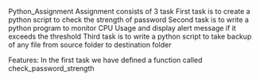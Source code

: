 Python_Assignment
Assignment consists of 3 task
First task is to create a python script to check the strength of password
Second task is to write a python program to monitor CPU Usage and display alert message if it exceeds the threshold 
Third task is to write a python script to take backup of any file from source folder to destination folder 

Features:
In the first task we have defined a function called check_password_strength 
